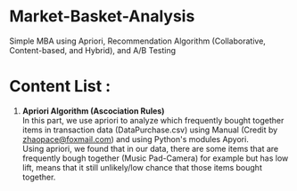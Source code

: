 # Market-Basket-Analysis
Simple MBA using Apriori, Recommendation Algorithm (Collaborative, Content-based, and Hybrid), and A/B Testing


# Content List : 
1. <b>Apriori Algorithm (Ascociation Rules)</b> <br>
In this part, we use apriori to analyze which frequently bought together items in transaction data (DataPurchase.csv) using Manual (Credit by zhaopace@foxmail.com) and using Python's modules Apyori. <br>
Using apriori, we found that in our data, there are some items that are frequently bough together (Music Pad-Camera) for example but has low lift, means that it still unlikely/low chance that those items bought together. 
